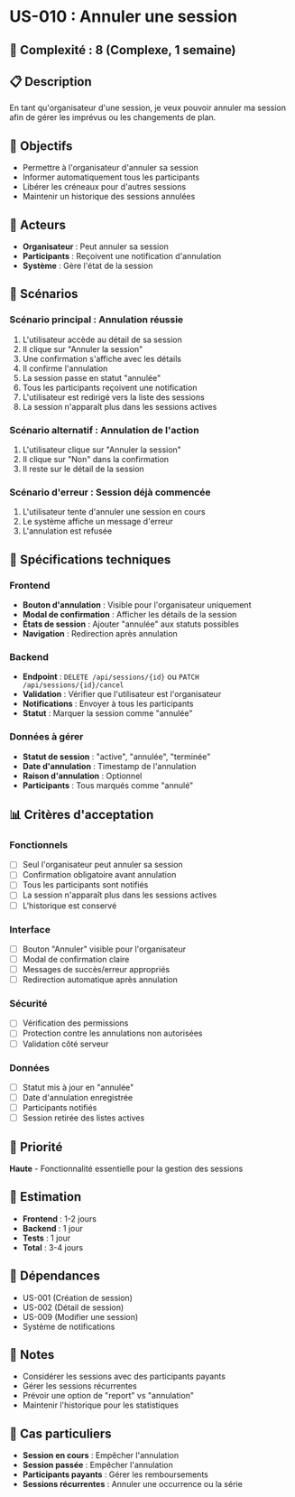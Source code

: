 # US-010 : Annuler une session

## 🎲 **Complexité** : 8 (Complexe, 1 semaine)

## 📋 **Description**
En tant qu'organisateur d'une session, je veux pouvoir annuler ma session afin de gérer les imprévus ou les changements de plan.

## 🎯 **Objectifs**
- Permettre à l'organisateur d'annuler sa session
- Informer automatiquement tous les participants
- Libérer les créneaux pour d'autres sessions
- Maintenir un historique des sessions annulées

## 👥 **Acteurs**
- **Organisateur** : Peut annuler sa session
- **Participants** : Reçoivent une notification d'annulation
- **Système** : Gère l'état de la session

## 📱 **Scénarios**

### **Scénario principal : Annulation réussie**
1. L'utilisateur accède au détail de sa session
2. Il clique sur "Annuler la session"
3. Une confirmation s'affiche avec les détails
4. Il confirme l'annulation
5. La session passe en statut "annulée"
6. Tous les participants reçoivent une notification
7. L'utilisateur est redirigé vers la liste des sessions
8. La session n'apparaît plus dans les sessions actives

### **Scénario alternatif : Annulation de l'action**
1. L'utilisateur clique sur "Annuler la session"
2. Il clique sur "Non" dans la confirmation
3. Il reste sur le détail de la session

### **Scénario d'erreur : Session déjà commencée**
1. L'utilisateur tente d'annuler une session en cours
2. Le système affiche un message d'erreur
3. L'annulation est refusée

## 🔧 **Spécifications techniques**

### **Frontend**
- **Bouton d'annulation** : Visible pour l'organisateur uniquement
- **Modal de confirmation** : Afficher les détails de la session
- **États de session** : Ajouter "annulée" aux statuts possibles
- **Navigation** : Redirection après annulation

### **Backend**
- **Endpoint** : `DELETE /api/sessions/{id}` ou `PATCH /api/sessions/{id}/cancel`
- **Validation** : Vérifier que l'utilisateur est l'organisateur
- **Notifications** : Envoyer à tous les participants
- **Statut** : Marquer la session comme "annulée"

### **Données à gérer**
- **Statut de session** : "active", "annulée", "terminée"
- **Date d'annulation** : Timestamp de l'annulation
- **Raison d'annulation** : Optionnel
- **Participants** : Tous marqués comme "annulé"

## 📊 **Critères d'acceptation**

### **Fonctionnels**
- [ ] Seul l'organisateur peut annuler sa session
- [ ] Confirmation obligatoire avant annulation
- [ ] Tous les participants sont notifiés
- [ ] La session n'apparaît plus dans les sessions actives
- [ ] L'historique est conservé

### **Interface**
- [ ] Bouton "Annuler" visible pour l'organisateur
- [ ] Modal de confirmation claire
- [ ] Messages de succès/erreur appropriés
- [ ] Redirection automatique après annulation

### **Sécurité**
- [ ] Vérification des permissions
- [ ] Protection contre les annulations non autorisées
- [ ] Validation côté serveur

### **Données**
- [ ] Statut mis à jour en "annulée"
- [ ] Date d'annulation enregistrée
- [ ] Participants notifiés
- [ ] Session retirée des listes actives

## 🚀 **Priorité**
**Haute** - Fonctionnalité essentielle pour la gestion des sessions

## 📅 **Estimation**
- **Frontend** : 1-2 jours
- **Backend** : 1 jour
- **Tests** : 1 jour
- **Total** : 3-4 jours

## 🔗 **Dépendances**
- US-001 (Création de session)
- US-002 (Détail de session)
- US-009 (Modifier une session)
- Système de notifications

## 📝 **Notes**
- Considérer les sessions avec des participants payants
- Gérer les sessions récurrentes
- Prévoir une option de "report" vs "annulation"
- Maintenir l'historique pour les statistiques

## 🚨 **Cas particuliers**
- **Session en cours** : Empêcher l'annulation
- **Session passée** : Empêcher l'annulation
- **Participants payants** : Gérer les remboursements
- **Sessions récurrentes** : Annuler une occurrence ou la série 